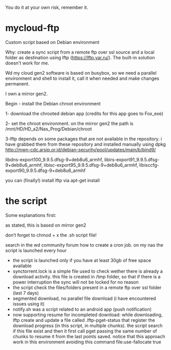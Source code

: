 You do it at your own risk, remember it.

# mycloud-ftp
Custom script based on Debian environment 

Why: create a sync script from a remote ftp over ssl source and a local folder as destination using lftp (https://lftp.yar.ru/). 
The built-in solution doesn't work for me.

Wd my cloud gen2 software is based on busybox, so we need a parallel environment and shell to install it, call it when needed and make changes permanent.

I own a mirror gen2.

Begin - install the Debian chroot environment


1- download the chrooted debian app (credits for this app goes to Fox_exe)

2- set the chroot environment. on the mirror gen2 the path is /mnt/HD/HD_a2/Nas_Prog/Debian/chroot

3-lftp depends on some packages that are not available in the repository. 
i have grabbed them from these repository and installed manually using dpkg http://mwn-cdc.arsip.or.id/debian-security/pool/updates/main/b/bind9/

libdns-export100_9.9.5.dfsg-9+deb8u6_armhf, libirs-export91_9.9.5.dfsg-9+deb8u6_armhf, libisc-export95_9.9.5.dfsg-9+deb8u6_armhf, libisccfg-export90_9.9.5.dfsg-9+deb8u6_armhf


you can (finally!) install lftp via apt-get install

# the script

Some explanations first:

as stated, this is based on mirror gen2

don’t forget to chmod + x the .sh script file!

search in the wd community forum how to create a cron job. on my nas the script is launched every hour

- the script is launched only if you have at least 30gb of free space available
- synctorrent.lock is a simple file used to check wether there is already a download activity. this file is created in /tmp folder, so that if there is a power interruption the sync will not be locked for no reason
- the script check the files/folders present in a remote ftp over ssl folder (last 7 days)
- segmented download, no parallel file download (i have encountered issues using it)
- notify.sh was a script related to an android app (push notification)
- now supporting resume for incompleted download: while downloading, lftp create and update a file called <filename>.lftp-pget-status that register the download progress (in this script, in multiple chunks). the script search if this file exist and then it first call pget passing the same number of chunks to resume it from the last points saved. notice that this approach work in this environment avoiding this command file:use-fallocate true
